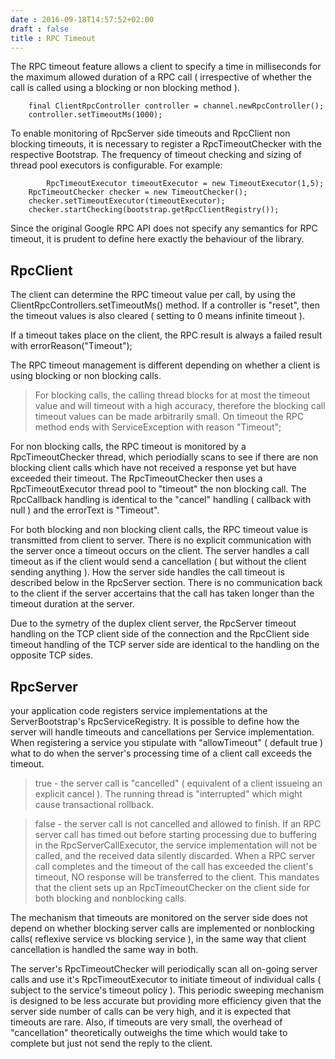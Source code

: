 ```yaml
---
date : 2016-09-18T14:57:52+02:00
draft : false
title : RPC Timeout
---
```

The RPC timeout feature allows a client to specify a time in milliseconds for the maximum allowed duration of a RPC call ( irrespective of whether the call is called using a blocking or non blocking method ).
```
	final ClientRpcController controller = channel.newRpcController();
	controller.setTimeoutMs(1000);
```

To enable monitoring of RpcServer side timeouts and RpcClient non blocking timeouts, it is necessary to register a RpcTimeoutChecker with the respective Bootstrap. The frequency of timeout checking and sizing of thread pool executors is configurable. For example:
```
        RpcTimeoutExecutor timeoutExecutor = new TimeoutExecutor(1,5);
	RpcTimeoutChecker checker = new TimeoutChecker();
	checker.setTimeoutExecutor(timeoutExecutor);
	checker.startChecking(bootstrap.getRpcClientRegistry());

```

Since the original Google RPC API does not specify any semantics for RPC timeout, it is prudent to define here exactly the behaviour of the library.

## RpcClient ##
The client can determine the RPC timeout value per call, by using the ClientRpcControllers.setTimeoutMs() method. If a controller is "reset", then the timeout values is also cleared ( setting to 0 means infinite timeout ).

If a timeout takes place on the client, the RPC result is always a failed result with errorReason("Timeout");

The RPC timeout management is different depending on whether a client is using blocking or non blocking calls.

> For blocking calls, the calling thread blocks for at most the timeout value and will timeout with a high accuracy, therefore the blocking call timeout values can be made arbitrarily small. On timeout the RPC method ends with ServiceException with reason "Timeout";

For non blocking calls, the RPC timeout is monitored by a RpcTimeoutChecker thread, which periodially scans to see if there are non blocking client calls which have not received a response yet but have exceeded their timeout. The RpcTimeoutChecker then uses a RpcTimeoutExecutor thread pool to "timeout" the non blocking call. The RpcCallback handling is identical to the "cancel" handling ( callback with null ) and the errorText is "Timeout".

For both blocking and non blocking client calls, the RPC timeout value is transmitted from client to server. There is no explicit communication with the server once a timeout occurs on the client. The server handles a call timeout as if the client would send a cancellation ( but without the client sending anything ). How the server side handles the call timeout is described below in the RpcServer section. There is no communication back to the client if the server accertains that the call has taken longer than the timeout duration at the server.

Due to the symetry of the duplex client server, the RpcServer timeout handling on the TCP client side of the connection and the RpcClient side timeout handling of the TCP server side are identical to the handling on the opposite TCP sides.

## RpcServer ##
your application code registers service implementations at the ServerBootstrap's RpcServiceRegistry. It is possible to define how the server will handle timeouts and cancellations per Service implementation. When registering a service you stipulate with "allowTimeout" ( default true ) what to do when the server's processing time of a client call exceeds the timeout.
> true  - the server call is "cancelled" ( equivalent of a client issueing an explicit cancel ). The running thread is "interrupted" which might cause transactional rollback.

> false - the server call is not cancelled and allowed to finish.
If an RPC server call has timed out before starting processing due to buffering in the RpcServerCallExecutor, the service implementation will not be called, and the received data silently discarded.
When a RPC server call completes and the timeout of the call has exceeded the client's timeout, NO response will be transferred to the client.	This mandates that the client sets up an RpcTimeoutChecker on the client side for both blocking and nonblocking calls.

The mechanism that timeouts are monitored on the server side does not depend on whether blocking server calls are implemented or nonblocking calls( reflexive service vs blocking service ), in the same way that client cancellation is handled the same way in both.

The server's RpcTimeoutChecker will periodically scan all on-going server calls and use it's RpcTimeoutExecutor to initiate timeout of individual calls ( subject to the service's timeout policy ). This periodic sweeping mechanism is designed to be less accurate but providing more efficiency given that the server side number of calls can be very high, and it is expected that timeouts are rare. Also, if timeouts are very small, the overhead of "cancellation" theoretically outweighs the time which would take to complete but just not send the reply to the client.